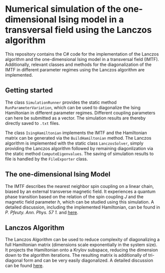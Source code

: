 # Numerical simulation of the one-dimensional Ising model in a transversal field using the Lanczos algorithm

This repository contains the C# code for the implementation of the Lanczos algorithm and the one-dimensional Ising model in a transversal field (IMTF). 
Additionally, relevant classes and methods for the diagonalization of the IMTF in different parameter regimes using the Lanczos algorithm are implemented.

## Getting started
The class `SimulationRunner` provides the static method `RunParameterVariation`, which can be used to diagonalize the Ising Hamiltonian in different parameter regimes.
Different coupling parameters can here be submitted as a vector. The simulation results are thereby directly saved to `.txt` files.

The class `IsingHamiltonian` implements the IMTF and the Hamiltonian matrix can be generated via the `BuildHamiltonian` method. 
The Lanczos algorithm is implemented with the static class `LanczosSolver`, 
simply providing the Lanczos algorithm followed by remaining diagonlization via the static method `ComputeEigenvalues`.
The saving of simulation results to file is handled by the `FileExporter` class.

## The one-dimensional Ising Model
The IMTF describes the nearest neighbor spin coupling on a linear chain, biased by an external transverse magnetic field. It experiences a quantum phase transition based on the relation of the spin coupling *J* and the magnetic field parameter *h*, which can be studied using this simulation. A detailed discussion, including the implemented Hamiltonian, can be found in *P. Pfeuty. Ann. Phys. 57 1.* and [here](https://en.wikipedia.org/wiki/Transverse-field_Ising_model).

## Lanczos Algorithm
The Lanczos Algorithm can be used to reduce complexity of diagonalizing a full Hamiltonian matrix (dimensions scale exponentially in the system size). 
It projects the Hamiltonian onto a Krylov subspace, reducing the dimension down to the algorithm iterations. The resulting matrix is additionally of tri-diagonal form
and can be very easily diagonalized. A detailed discussion can be found [here](https://www.cond-mat.de/events/correl15/manuscripts/koch.pdf).
